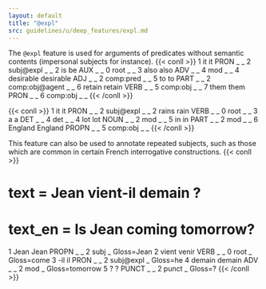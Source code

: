 ```yaml
---
layout: default
title: "@expl"
src: guidelines/u/deep_features/expl.md
---
```



The `@expl` feature is used for arguments of predicates without semantic contents (impersonal subjects for instance).
{{< conll >}}
1	it	it	PRON	_	_	2	subj@expl	_	_
2	is	be	AUX	_	_	0	root	_	_
3	also	also	ADV	_	_	4	mod	_	_
4	desirable	desirable	ADJ	_	_	2	comp:pred	_	_
5	to	to	PART	_	_	2	comp:obj@agent	_	_
6	retain	retain	VERB	_	_	5	comp:obj	_	_
7	them	them	PRON	_	_	6	comp:obj	_	_
{{< /conll >}}

{{< conll >}}
1	it	it	PRON	_	_	2	subj@expl	_	_
2	rains	rain	VERB	_	_	0	root	_	_
3	a	a	DET	_	_	4	det	_	_
4	lot	lot	NOUN	_	_	2	mod	_	_
5	in	in	PART	_	_	2	mod	_	_
6	England	England	PROPN	_	_	5	comp:obj	_	_
{{< /conll >}}

This feature can also be used to annotate repeated subjects, such as those which are common in certain French interrogative constructions.
{{< conll >}}
# text = Jean vient-il demain ?
# text_en = Is Jean coming tomorrow?
1	Jean	Jean	PROPN	_	_	2	subj	_	Gloss=Jean
2	vient	venir	VERB	_	_	0	root	_	Gloss=come
3	-il	il	PRON	_	_	2	subj@expl	_	Gloss=he
4	demain	demain	ADV	_	_	2	mod	_	Gloss=tomorrow
5	?	?	PUNCT	_	_	2	punct	_	Gloss=?
{{< /conll >}}
